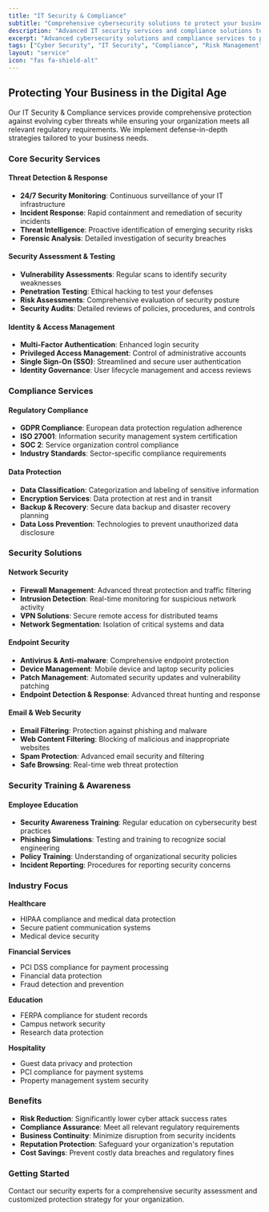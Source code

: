 ```yaml
---
title: "IT Security & Compliance"
subtitle: "Comprehensive cybersecurity solutions to protect your business assets"
description: "Advanced IT security services and compliance solutions to safeguard your organization against cyber threats while meeting regulatory requirements."
excerpt: "Advanced cybersecurity solutions and compliance services to protect your organization against threats while meeting regulations."
tags: ["Cyber Security", "IT Security", "Compliance", "Risk Management", "Data Protection", "Security Consulting", "Threat Detection"]
layout: "service"
icon: "fas fa-shield-alt"
---
```


## Protecting Your Business in the Digital Age

Our IT Security & Compliance services provide comprehensive protection against evolving cyber threats while ensuring your organization meets all relevant regulatory requirements. We implement defense-in-depth strategies tailored to your business needs.

### Core Security Services

#### Threat Detection & Response
- **24/7 Security Monitoring**: Continuous surveillance of your IT infrastructure
- **Incident Response**: Rapid containment and remediation of security incidents
- **Threat Intelligence**: Proactive identification of emerging security risks
- **Forensic Analysis**: Detailed investigation of security breaches

#### Security Assessment & Testing
- **Vulnerability Assessments**: Regular scans to identify security weaknesses
- **Penetration Testing**: Ethical hacking to test your defenses
- **Risk Assessments**: Comprehensive evaluation of security posture
- **Security Audits**: Detailed reviews of policies, procedures, and controls

#### Identity & Access Management
- **Multi-Factor Authentication**: Enhanced login security
- **Privileged Access Management**: Control of administrative accounts
- **Single Sign-On (SSO)**: Streamlined and secure user authentication
- **Identity Governance**: User lifecycle management and access reviews

### Compliance Services

#### Regulatory Compliance
- **GDPR Compliance**: European data protection regulation adherence
- **ISO 27001**: Information security management system certification
- **SOC 2**: Service organization control compliance
- **Industry Standards**: Sector-specific compliance requirements

#### Data Protection
- **Data Classification**: Categorization and labeling of sensitive information
- **Encryption Services**: Data protection at rest and in transit
- **Backup & Recovery**: Secure data backup and disaster recovery planning
- **Data Loss Prevention**: Technologies to prevent unauthorized data disclosure

### Security Solutions

#### Network Security
- **Firewall Management**: Advanced threat protection and traffic filtering
- **Intrusion Detection**: Real-time monitoring for suspicious network activity
- **VPN Solutions**: Secure remote access for distributed teams
- **Network Segmentation**: Isolation of critical systems and data

#### Endpoint Security
- **Antivirus & Anti-malware**: Comprehensive endpoint protection
- **Device Management**: Mobile device and laptop security policies
- **Patch Management**: Automated security updates and vulnerability patching
- **Endpoint Detection & Response**: Advanced threat hunting and response

#### Email & Web Security
- **Email Filtering**: Protection against phishing and malware
- **Web Content Filtering**: Blocking of malicious and inappropriate websites
- **Spam Protection**: Advanced email security and filtering
- **Safe Browsing**: Real-time web threat protection

### Security Training & Awareness

#### Employee Education
- **Security Awareness Training**: Regular education on cybersecurity best practices
- **Phishing Simulations**: Testing and training to recognize social engineering
- **Policy Training**: Understanding of organizational security policies
- **Incident Reporting**: Procedures for reporting security concerns

### Industry Focus

**Healthcare**
- HIPAA compliance and medical data protection
- Secure patient communication systems
- Medical device security

**Financial Services**
- PCI DSS compliance for payment processing
- Financial data protection
- Fraud detection and prevention

**Education**
- FERPA compliance for student records
- Campus network security
- Research data protection

**Hospitality**
- Guest data privacy and protection
- PCI compliance for payment systems
- Property management system security

### Benefits

- **Risk Reduction**: Significantly lower cyber attack success rates
- **Compliance Assurance**: Meet all relevant regulatory requirements
- **Business Continuity**: Minimize disruption from security incidents
- **Reputation Protection**: Safeguard your organization's reputation
- **Cost Savings**: Prevent costly data breaches and regulatory fines

### Getting Started

Contact our security experts for a comprehensive security assessment and customized protection strategy for your organization.
